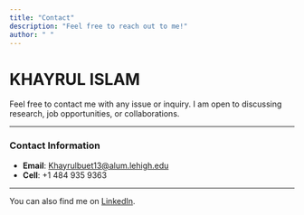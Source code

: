 ```yaml
---
title: "Contact"
description: "Feel free to reach out to me!"
author: " " 
---
```


<div class="center-content">

# KHAYRUL ISLAM

Feel free to contact me with any issue or inquiry. I am open to discussing research, job opportunities, or collaborations.
</div>

---

### Contact Information

- **Email**: [Khayrulbuet13@alum.lehigh.edu](mailto:Khayrulbuet13@alum.lehigh.edu)
- **Cell**: +1 484 935 9363



---

You can also find me on [LinkedIn](https://www.linkedin.com/in/khayrulbuet13/).
